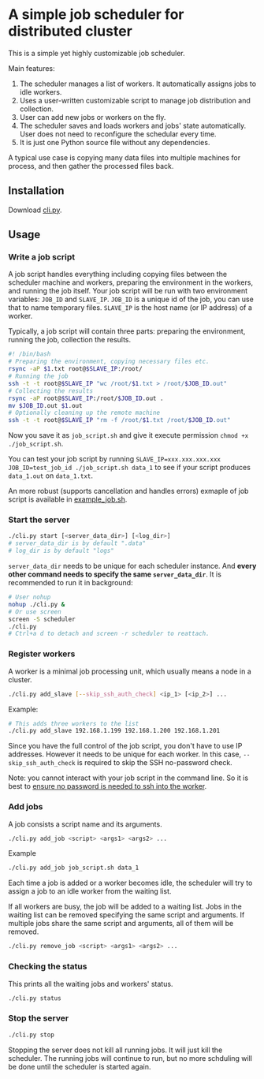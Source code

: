 # A simple job scheduler for distributed cluster

This is a simple yet highly customizable job scheduler.

Main features:

1. The scheduler manages a list of workers. It automatically assigns jobs to idle workers.
1. Uses a user-written customizable script to manage job distribution and collection.
1. User can add new jobs or workers on the fly.
1. The scheduler saves and loads workers and jobs' state automatically. User does not need to reconfigure the schedular every time.
1. It is just one Python source file without any dependencies.

A typical use case is copying many data files into multiple machines for process, and then gather the processed files back.

## Installation

Download [cli.py](./cli.py).

## Usage

### Write a job script

A job script handles everything including copying files between the scheduler machine and workers, preparing the environment in the workers, and running the job itself.
Your job script will be run with two environment variables: `JOB_ID` and `SLAVE_IP`. `JOB_ID` is a unique id of the job, you can use that to name temporary files. `SLAVE_IP` is the host name (or IP address) of a worker.

Typically, a job script will contain three parts: preparing the environment, running the job, collection the results.

```bash
#! /bin/bash
# Preparing the environment, copying necessary files etc.
rsync -aP $1.txt root@$SLAVE_IP:/root/
# Running the job
ssh -t -t root@$SLAVE_IP "wc /root/$1.txt > /root/$JOB_ID.out"
# Collecting the results
rsync -aP root@$SLAVE_IP:/root/$JOB_ID.out .
mv $JOB_ID.out $1.out
# Optionally cleaning up the remote machine
ssh -t -t root@$SLAVE_IP "rm -f /root/$1.txt /root/$JOB_ID.out"
```

Now you save it as `job_script.sh` and give it execute permission `chmod +x ./job_script.sh`.

You can test your job script by running `SLAVE_IP=xxx.xxx.xxx.xxx JOB_ID=test_job_id ./job_script.sh data_1` to see if your script produces `data_1.out` on `data_1.txt`.

An more robust (supports cancellation and handles errors) exmaple of job script is available in [example_job.sh](./example_job.sh).

### Start the server

```bash
./cli.py start [<server_data_dir>] [<log_dir>]
# server_data_dir is by default ".data"
# log_dir is by default "logs"
```

`server_data_dir` needs to be unique for each scheduler instance. And **every other command needs to specify the same `server_data_dir`**.
It is recommended to run it in background:

```bash
# User nohup
nohup ./cli.py &
# Or use screen
screen -S scheduler
./cli.py
# Ctrl+a d to detach and screen -r scheduler to reattach.
```

### Register workers

A worker is a minimal job processing unit, which usually means a node in a cluster.

```bash
./cli.py add_slave [--skip_ssh_auth_check] <ip_1> [<ip_2>] ...
```

Example:

```bash
# This adds three workers to the list
./cli.py add_slave 192.168.1.199 192.168.1.200 192.168.1.201
```

Since you have the full control of the job script, you don't have to use IP addresses. However it needs to be unique for each worker.
In this case, `--skip_ssh_auth_check` is required to skip the SSH no-password check.

Note: you cannot interact with your job script in the command line. So it is best to [ensure no password is needed to ssh into the worker](https://www.ssh.com/academy/ssh/copy-id).

### Add jobs

A job consists a script name and its arguments.

```bash
./cli.py add_job <script> <args1> <args2> ...
```

Example

```bash
./cli.py add_job job_script.sh data_1
```

Each time a job is added or a worker becomes idle, the scheduler will try to assign a job to an idle worker from the waiting list.

If all workers are busy, the job will be added to a waiting list. Jobs in the waiting list can be removed specifying the same script and arguments.
If multiple jobs share the same script and arguments, all of them will be removed.

```bash
./cli.py remove_job <script> <args1> <args2> ...
```

### Checking the status

This prints all the waiting jobs and workers' status.

```bash
./cli.py status
```

### Stop the server

```bash
./cli.py stop
```

Stopping the server does not kill all running jobs. It will just kill the scheduler.
The running jobs will continue to run, but no more schduling will be done until the scheduler is started again.
